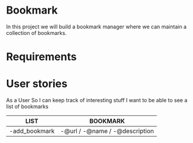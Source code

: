 # Bookmark

In this project we will build a bookmark manager where we can maintain a collection of bookmarks.

# Requirements

# User stories

As a User
So I can keep track of interesting stuff
I want to be able to see a list of bookmarks

LIST | BOOKMARK
----- | --------
-add_bookmark | -@url / -@name / -@description
